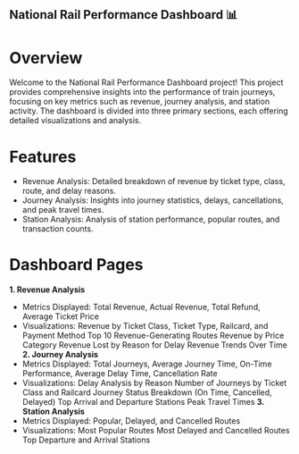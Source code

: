 ## National Rail Performance Dashboard 📊
# Overview
Welcome to the National Rail Performance Dashboard project! This project provides comprehensive insights into the performance of train journeys, focusing on key metrics such as revenue, journey analysis, and station activity. The dashboard is divided into three primary sections, each offering detailed visualizations and analysis.

# Features
- Revenue Analysis: Detailed breakdown of revenue by ticket type, class, route, and delay reasons.
- Journey Analysis: Insights into journey statistics, delays, cancellations, and peak travel times.
- Station Analysis: Analysis of station performance, popular routes, and transaction counts.
# Dashboard Pages
**1. Revenue Analysis**
- Metrics Displayed: Total Revenue, Actual Revenue, Total Refund, Average Ticket Price
- Visualizations:
Revenue by Ticket Class, Ticket Type, Railcard, and Payment Method
Top 10 Revenue-Generating Routes
Revenue by Price Category
Revenue Lost by Reason for Delay
Revenue Trends Over Time
**2. Journey Analysis**
- Metrics Displayed: Total Journeys, Average Journey Time, On-Time Performance, Average Delay Time, Cancellation Rate
- Visualizations:
Delay Analysis by Reason
Number of Journeys by Ticket Class and Railcard
Journey Status Breakdown (On Time, Cancelled, Delayed)
Top Arrival and Departure Stations
Peak Travel Times
**3. Station Analysis**
- Metrics Displayed: Popular, Delayed, and Cancelled Routes
- Visualizations:
Most Popular Routes
Most Delayed and Cancelled Routes
Top Departure and Arrival Stations
